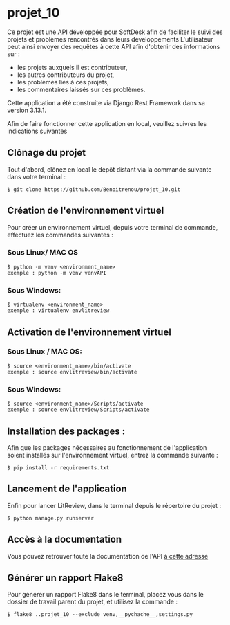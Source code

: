 # projet_10

Ce projet est une API développée pour SoftDesk afin de faciliter le suivi des projets et problèmes rencontrés dans leurs développements
L'utilisateur peut ainsi envoyer des requêtes à cette API afin d'obtenir des informations sur :
  - les projets auxquels il est contributeur, 
  - les autres contributeurs du projet,
  - les problèmes liés à ces projets,
  - les commentaires laissés sur ces problèmes.

Cette application a été construite via Django Rest Framework dans sa version 3.13.1.

Afin de faire fonctionner cette application en local, veuillez suivres les indications suivantes

## Clônage du projet

Tout d'abord, clônez en local le dépôt distant via la commande suivante dans votre terminal :

    $ git clone https://github.com/Benoitrenou/projet_10.git

## Création de l'environnement virtuel

Pour créer un environnement virtuel, depuis votre terminal de commande, effectuez les commandes suivantes :

### Sous Linux/ MAC OS

    $ python -m venv <environment_name>
    exemple : python -m venv venvAPI
    
### Sous Windows:
    
    $ virtualenv <environment_name>
    exemple : virtualenv envlitreview 
    
## Activation de l'environnement virtuel 

### Sous Linux / MAC OS:

    $ source <environment_name>/bin/activate
    exemple : source envlitreview/bin/activate
   
### Sous Windows:

    $ source <environment_name>/Scripts/activate
    exemple : source envlitreview/Scripts/activate
    
## Installation des packages : 

Afin que les packages nécessaires au fonctionnement de l'application soient installés sur l'environnement virtuel, entrez la commande suivante :

    $ pip install -r requirements.txt

## Lancement de l'application

Enfin pour lancer LitReview, dans le terminal depuis le répertoire du projet :

    $ python manage.py runserver
    
## Accès à la documentation

Vous pouvez retrouver toute la documentation de l'API [à cette adresse](https://documenter.getpostman.com/view/17414272/UVXnFtu4)

## Générer un rapport Flake8

Pour générer un rapport Flake8 dans le terminal, placez vous dans le dossier de travail parent du projet, et utilisez la commande :

    $ flake8 ..projet_10 --exclude venv,__pychache__,settings.py
